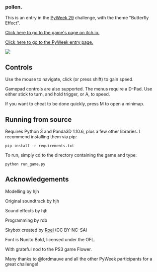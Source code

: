 ### pollen.

This is an entry in the [PyWeek 29](https://pyweek.org/29/) challenge, with the theme "Butterfly Effect".

[Click here to go to the game's page on itch.io.](https://rdb.itch.io/pollen)

[Click here to go to the PyWeek entry page.](https://pyweek.org/e/flowpow/)

<img src="/cover.gif" />

## Controls

Use the mouse to navigate, click (or press shift) to gain speed.

Gamepad controls are also supported.  The menus require a D-Pad.  Use either stick to turn, and hold trigger, or A, to speed.

If you want to cheat to be done quickly, press M to open a minimap.

## Running from source

Requires Python 3 and Panda3D 1.10.6, plus a few other libraries.  I recommend installing them via pip:

```
pip install -r requirements.txt
```

To run, simply cd to the directory containing the game and type:
```
python run_game.py
```

## Acknowledgements

Modelling by hjh

Original soundtrack by hjh

Sound effects by hjh

Programming by rdb

Skybox created by [Roel](https://reije081.home.xs4all.nl/skyboxes/) (CC BY-NC-SA)

Font is Nunito Bold, licensed under the OFL.

With grateful nod to the PS3 game Flower.

Many thanks to @lordmauve and all the other PyWeek participants for a great challenge!
